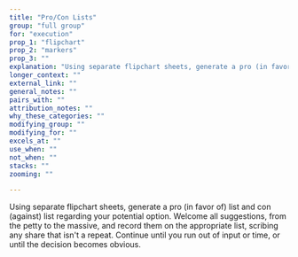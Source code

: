 ```yaml
---
title: "Pro/Con Lists"
group: "full group"
for: "execution"
prop_1: "flipchart"
prop_2: "markers"
prop_3: ""
explanation: "Using separate flipchart sheets, generate a pro (in favor of) list and con (against) list regarding your potential option. Welcome all suggestions, from the petty to the massive, and record them on the appropriate list, scribing any share that isn\'t a repeat. Continue until you run out of input or time, or until the decision becomes obvious."
longer_context: ""
external_link: ""
general_notes: ""
pairs_with: ""
attribution_notes: ""
why_these_categories: ""
modifying_group: ""
modifying_for: ""
excels_at: ""
use_when: ""
not_when: ""
stacks: ""
zooming: ""

---
```


Using separate flipchart sheets, generate a pro (in favor of) list and con (against) list regarding your potential option. Welcome all suggestions, from the petty to the massive, and record them on the appropriate list, scribing any share that isn't a repeat. Continue until you run out of input or time, or until the decision becomes obvious.
